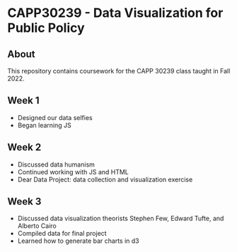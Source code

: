 # CAPP30239 - Data Visualization for Public Policy

## About

This repository contains coursework for the CAPP 30239 class taught in Fall 2022. 

## Week 1

* Designed our data selfies
* Began learning JS 

## Week 2

* Discussed data humanism 
* Continued working with JS and HTML 
* Dear Data Project: data collection and visualization exercise

## Week 3

* Discussed data visualization theorists Stephen Few, Edward Tufte, and Alberto Cairo 
* Compiled data for final project
* Learned how to generate bar charts in d3 
